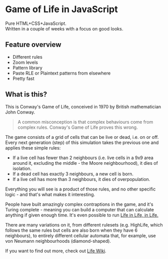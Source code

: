 # Game of Life in JavaScript
Pure HTML+CSS+JavaScript.  
Written in a couple of weeks with a focus on good looks.  
## Feature overview
* Different rules
* Zoom levels
* Pattern library
* Paste RLE or Plaintext patterns from elsewhere
* Pretty fast
## What is this?  
This is Conway's Game of Life, conceived in 1970 by British mathematician John Conway.  

> A common misconception is that complex behaviours come from complex rules. Conway's Game of Life proves this wrong.  

The game consists of a grid of cells that can be live or dead, i.e. on or off.  
Every next generation (step) of this simulation takes the previous one and applies these simple rules:  

* If a live cell has fewer than 2 neighbours (i.e. live cells in a 9x9 area around it, excluding the middle - the Moore neighbourhood), it dies of isolation.  
* If a dead cell has exactly 3 neighbours, a new cell is born.  
* If a live cell has more than 3 neighbours, it dies of overpopulation.  

Everything you will see is a product of those rules, and no other specific logic - and that's what makes it interesting.  

People have built amazingly complex contraptions in the game, and it's Turing complete - meaning you can build a computer that can calculate anything if given enough time. It's even possible to run [Life in Life, in Life.](https://www.youtube.com/watch?v=4lO0iZDzzXk)  

There are many variations on it, from different rulesets (e.g. HighLife, which follows the same rules but cells are also born when they have 6 neighbours), to entirely different cellular automata that, for example, use von Neumann neighbourhoods (diamond-shaped).    

If you want to find out more, check out [Life Wiki](https://conwaylife.com/).  